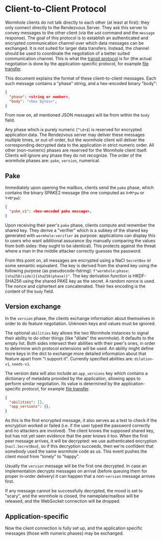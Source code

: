 # Client-to-Client Protocol

Wormhole clients do not talk directly to each other (at least at first): they
only connect directly to the Rendezvous Server. They ask this server to
convey messages to the other client (via the `add` command and the `message`
response).
The goal of this protocol is to establish an authenticated and encrypted
communication channel over which data messages can be exchanged. It is not
suited for larger data transfers. Instead, the channel should be used to coordinate
the negotiation of a better suited communication channel. This is what the
[transit protocol](transit.md) is for (the actual negotiation is done by the
application-specific protocol, for example [file transfer](file-transfer-protocol.md).

This document explains the format of these client-to-client messages. Each
such message contains a "phase" string, and a hex-encoded binary "body":

```json
{
  "phase": <string or number>,
  "body": "<hex bytes>",
}
```

From now on, all mentioned JSON messages will be from within the `body` field.

Any phase which is purely numeric (`^\d+$`) is reserved for encrypted
application data. The Rendezvous server may deliver these messages multiple
times, or out-of-order, but the wormhole client will deliver the
corresponding decrypted data to the application in strict numeric order. All
other (non-numeric) phases are reserved for the Wormhole client itself.
Clients will ignore any phase they do not recognize.
The order of the wormhole phases are: `pake`, `version`, numerical.

## Pake

Immediately upon opening the mailbox, clients send the `pake` phase, which
contains the binary SPAKE2 message (the one computed as `X+M*pw` or
`Y+N*pw`):

```json
{
  "pake_v1": <hex-encoded pake message>,
}
```

Upon receiving their peer's `pake` phase, clients compute and remember the
shared key. They derive a "verifier" which is a subkey of the shared key
generated with `wormhole:verifier` as purpose: applications can display
this to users who want additional assurance (by manually comparing the values
from both sides: they ought to be identical). This protects against the threat
where a man in the middle attacker correctly guesses the password.

From this point on, all messages are encrypted using a NaCl `SecretBox` or some
semantic equivalent. The key is derived from the shared key using the following
purpose (as pseudocode-fstring): `f"wormhole:phase:{sha256(side)}{sha256(phase)}"`.
The key derivation function is HKDF-SHA256 using the shared PAKE key as the secret.
A random nonce is used. The nonce and ciphertext are concatenated. Their hex
encoding is the content of the `body` field.

## Version exchange

In the `version` phase, the clients exchange information about themselves in
order to do feature negotiation. Unknown keys and values must be ignored.

The optional `abilities` key allows the two Wormhole instances
to signal their ability to do other things (like "dilate" the wormhole).
It defaults to the empty list. Both sides intersect their abilities with their
peer's ones, in order to determine wich protocol extensions will be used. An
ability might define more keys in the dict to exchange more detailed information
about that feature apart from "I support it". Currently specified abilities are:
`dilation-v1`, `seeds-v1`.

The version data will also include an `app_versions` key which contains a
dictionary of metadata provided by the application, allowing apps to perform
similar negotiation. Its value is determined by the application-specific protocol,
for example [file transfer](file-transfer-protocol.md).

```json
{
  "abilities": [],
  "app_versions": {},
}
```

As this is the first encrypted message, it also serves as a test to check if
the encryption worked or failed (i.e. if the user typed the password correctly
and no attackers are involved).
The client knows the supposed shared key, but has not yet seen
evidence that the peer knows it too. When the first peer message arrives, it will
be decrypted: we use authenticated encryption (`nacl.SecretBox`), so if this
decryption succeeds, then we're confident that *somebody* used the same
wormhole code as us. This event pushes the client mood from "lonely" to
"happy".

Usually the `version` message will be the first one decrypted.
In case an implementation decrypts messages on arrival (before queuing them for proper in-order delivery) it can happen that a non-`version` message arrives first.

If any message cannot be successfully decrypted, the mood is set to "scary",
and the wormhole is closed, the nameplate/mailbox
will be released, and the WebSocket connection will be dropped.

## Application-specific

Now the client connection is fully set up, and the application specific messages
(those with numeric phases) may be exchanged.
